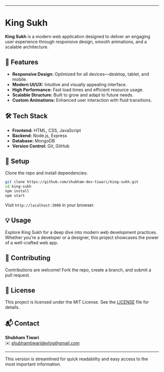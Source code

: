 

---

# King Sukh

**King Sukh** is a modern web application designed to deliver an engaging user experience through responsive design, smooth animations, and a scalable architecture.

## 🚀 Features

- **Responsive Design:** Optimized for all devices—desktop, tablet, and mobile.
- **Modern UI/UX:** Intuitive and visually appealing interface.
- **High Performance:** Fast load times and efficient resource usage.
- **Scalable Structure:** Built to grow and adapt to future needs.
- **Custom Animations:** Enhanced user interaction with fluid transitions.

## 🛠️ Tech Stack

- **Frontend:** HTML, CSS, JavaScript
- **Backend:** Node.js, Express
- **Database:** MongoDB
- **Version Control:** Git, GitHub

## 🔧 Setup

Clone the repo and install dependencies:

```bash
git clone https://github.com/shubham-dev-tiwari/king-sukh.git
cd king-sukh
npm install
npm start
```

Visit `http://localhost:3000` in your browser.

## 💡 Usage

Explore King Sukh for a deep dive into modern web development practices. Whether you’re a developer or a designer, this project showcases the power of a well-crafted web app.

## 🤝 Contributing

Contributions are welcome! Fork the repo, create a branch, and submit a pull request.

## 📄 License

This project is licensed under the MIT License. See the [LICENSE](LICENSE) file for details.

## 📬 Contact

**Shubham Tiwari**  
✉️ shubhamtiwaridevlog@gmail.com

---

This version is streamlined for quick readability and easy access to the most important information.
